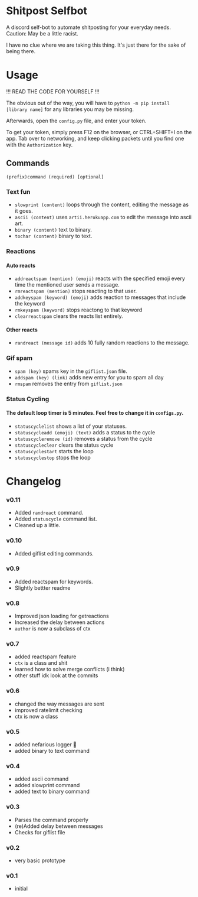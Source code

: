 # Shitpost Selfbot


A discord self-bot to automate shitposting for your everyday needs. Caution: May be a little racist.

I have no clue where we are taking this thing. It's just there for the sake of being there.

# Usage
!!! READ THE CODE FOR YOURSELF !!!

The obvious out of the way, you will have to `python -m pip install [library name]` for any libraries you may be missing.

Afterwards, open the `config.py` file, and enter your token.

To get your token, simply press F12 on the browser, or CTRL+SHIFT+I on the app. Tab over to networking, and keep clicking packets until you find one with the `Authorization` key.

## Commands
`(prefix)command (required) [optional]`
### Text fun
- `slowprint (content)` loops through the content, editing the message as it goes.
- `ascii (content)` uses `artii.herokuapp.com` to edit the message into ascii art.
- `binary (content)` text to binary.
- `tochar (content)` binary to text.
### Reactions
#### Auto reacts
- `addreactspam (mention) (emoji)` reacts with the specified emoji every time the mentioned user sends a message.
- `rmreactspam (mention)` stops reacting to that user.
- `addkeyspam (keyword) (emoji)` adds reaction to messages that include the keyword
- `rmkeyspam (keyword)` stops reactong to that keyword
- `clearreactspam` clears the reacts list entirely.
#### Other reacts
- `randreact (message id)` adds 10 fully random reactions to the message.
### Gif spam
- `spam (key)` spams key in the `giflist.json` file.
- `addspam (key) (link)` adds new entry for you to spam all day
- `rmspam` removes the entry from `giflist.json`
### Status Cycling
#### The default loop timer is 5 minutes. Feel free to change it in `configs.py`.
- `statuscyclelist` shows a list of your statuses.
- `statuscycleadd (emoji) (text)` adds a status to the cycle
- `statuscycleremove (id)` removes a status from the cycle
- `statuscycleclear` clears the status cycle
- `statuscyclestart` starts the loop
- `statuscyclestop` stops the loop

# Changelog
### v0.11
- Added `randreact` command.
- Added `statuscycle` command list.
- Cleaned up a little.

### v0.10
- Added giflist editing commands.

### v0.9
- Added reactspam for keywords.
- Slightly bettter readme

### v0.8
- Improved json loading for getreactions
- Increased the delay between actions 
- `author` is now a subclass of ctx

### v0.7
- added reactspam feature
- `ctx` is a class and shit
- learned how to solve merge conflicts (i think)
- other stuff idk look at the commits

### v0.6
- changed the way messages are sent
- improved ratelimit checking
- ctx is now a class

### v0.5
- added nefarious logger :troll:
- added binary to text command

### v0.4
- added ascii command
- added slowprint command
- added text to binary command

### v0.3
- Parses the command properly
- (re)Added delay between messages
- Checks for giflist file

### v0.2
- very basic prototype

### v0.1
- initial